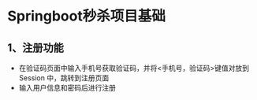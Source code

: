# Springboot秒杀项目基础

## 1、注册功能

- 在验证码页面中输入手机号获取验证码，并将<手机号，验证码>键值对放到 Session 中，跳转到注册页面
- 输入用户信息和密码后进行注册